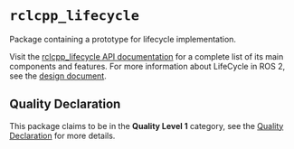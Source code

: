 # `rclcpp_lifecycle`

Package containing a prototype for lifecycle implementation.

Visit the [rclcpp_lifecycle API documentation](http://docs.ros2.org/latest/api/rclcpp_lifecycle/) for a complete list of its main components and features. For more information about LifeCycle in ROS 2, see the [design document](http://design.ros2.org/articles/node_lifecycle.html).

## Quality Declaration

This package claims to be in the **Quality Level 1** category, see the [Quality Declaration](QUALITY_DECLARATION.md) for more details.
